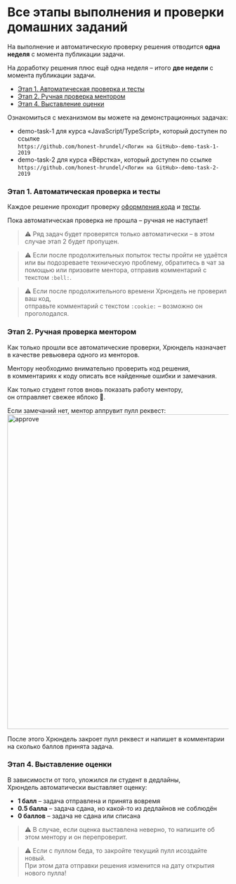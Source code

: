 # Все этапы выполнения и проверки домашних заданий

На выполнение и автоматическую проверку решения отводится **одна неделя** с момента публикации задачи.  

На доработку решения плюс ещё одна неделя – итого **две недели** с момента публикации задачи. 

- [Этап 1. Автоматическая проверка и тесты](#Этап-1-автоматическая-проверка-и-тесты)
- [Этап 2. Ручная проверка ментором](#Этап-2-ручная-проверка-ментором)
- [Этап 4. Выставление оценки](#Этап-4-выставление-оценки)

Ознакомиться с механизмом вы можете на демонстрационных задачах:  

- demo-task-1 для курса «JavaScript/TypeScript», который доступен по ссылке  
    `https://github.com/honest-hrundel/<Логин на GitHub>-demo-task-1-2019`
- demo-task-2 для курса «Вёрстка», который доступен по ссылке  
    `https://github.com/honest-hrundel/<Логин на GitHub>-demo-task-2-2019`

### Этап 1. Автоматическая проверка и тесты

Каждое решение проходит проверку [оформления кода](../codestyle/js.md) и [тесты](../workflow/test.md).

Пока автоматическая проверка не прошла – ручная не наступает!

> :warning: Ряд задач будет проверятся только автоматически – в этом случае этап 2 будет пропущен.

> :warning: Если после продолжительных попыток тесты пройти не удаётся или вы подозреваете техническую проблему, обратитесь в чат за помощью или призовите ментора, отправив комментарий с текстом `:bell:`. 

> :warning: Если после продолжительного времени Хрюндель не проверил ваш код,    
> отправьте комментарий с текстом `:cookie:` – возможно он проголодался.

### Этап 2. Ручная проверка ментором

Как только прошли все автоматические проверки, Хрюндель назначает в качестве ревьювера одного из менторов.

Ментору необходимо внимательно проверить код решения,  
в комментариях к коду описать все найденные ошибки и замечания.

Как только студент готов вновь показать работу ментору,   
он отправляет свежее яблоко :green_apple:.

Если замечаний нет, ментор аппрувит пулл реквест:  
<img width="716" alt="approve" src="https://user-images.githubusercontent.com/14963964/67103598-e34cb680-f1de-11e9-8ee0-15a2c4bdb571.png">

После этого Хрюндель закроет пулл реквест и напишет в комментарии на сколько баллов
принята задача.

### Этап 4. Выставление оценки

В зависимости от того, уложился ли студент в дедлайны,  
Хрюндель автоматически выставляет оценку:

- **1 балл** – задача отправлена и принята вовремя
- **0.5 балла** – задача сдана, но какой-то из дедлайнов не соблюдён
- **0 баллов** – задача не сдана или списана

> :warning: В случае, если оценка выставлена неверно, то напишите об этом ментору и он перепроверит.

> :warning: Если с пуллом беда, то закройте текущий пулл исоздайте новый.  
> При этом дата отправки решения изменится на дату открытия нового пулла!
